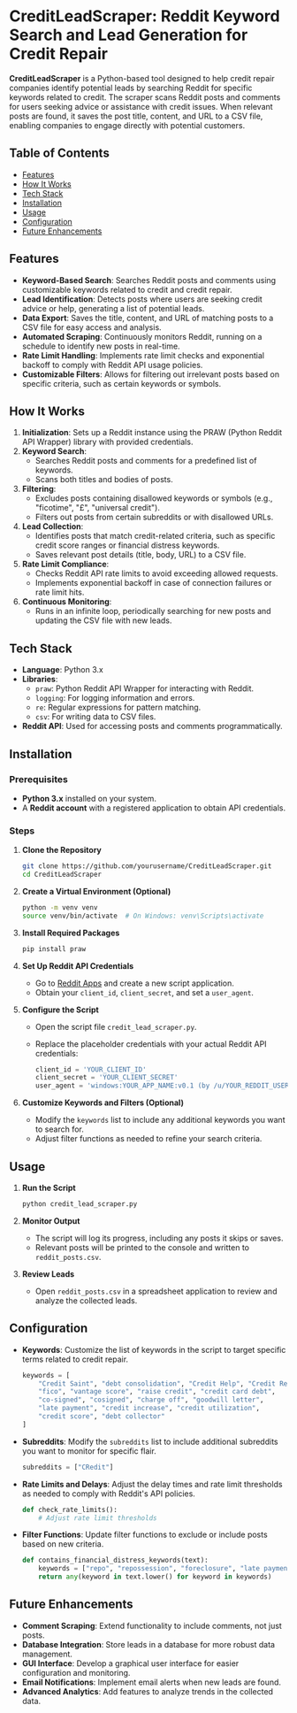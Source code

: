 # CreditLeadScraper: Reddit Keyword Search and Lead Generation for Credit Repair

**CreditLeadScraper** is a Python-based tool designed to help credit repair companies identify potential leads by searching Reddit for specific keywords related to credit. The scraper scans Reddit posts and comments for users seeking advice or assistance with credit issues. When relevant posts are found, it saves the post title, content, and URL to a CSV file, enabling companies to engage directly with potential customers.

## Table of Contents

- [Features](#features)
- [How It Works](#how-it-works)
- [Tech Stack](#tech-stack)
- [Installation](#installation)
- [Usage](#usage)
- [Configuration](#configuration)
- [Future Enhancements](#future-enhancements)

## Features

- **Keyword-Based Search**: Searches Reddit posts and comments using customizable keywords related to credit and credit repair.
- **Lead Identification**: Detects posts where users are seeking credit advice or help, generating a list of potential leads.
- **Data Export**: Saves the title, content, and URL of matching posts to a CSV file for easy access and analysis.
- **Automated Scraping**: Continuously monitors Reddit, running on a schedule to identify new posts in real-time.
- **Rate Limit Handling**: Implements rate limit checks and exponential backoff to comply with Reddit API usage policies.
- **Customizable Filters**: Allows for filtering out irrelevant posts based on specific criteria, such as certain keywords or symbols.

## How It Works

1. **Initialization**: Sets up a Reddit instance using the PRAW (Python Reddit API Wrapper) library with provided credentials.
2. **Keyword Search**:
   - Searches Reddit posts and comments for a predefined list of keywords.
   - Scans both titles and bodies of posts.
3. **Filtering**:
   - Excludes posts containing disallowed keywords or symbols (e.g., "ficotime", "£", "universal credit").
   - Filters out posts from certain subreddits or with disallowed URLs.
4. **Lead Collection**:
   - Identifies posts that match credit-related criteria, such as specific credit score ranges or financial distress keywords.
   - Saves relevant post details (title, body, URL) to a CSV file.
5. **Rate Limit Compliance**:
   - Checks Reddit API rate limits to avoid exceeding allowed requests.
   - Implements exponential backoff in case of connection failures or rate limit hits.
6. **Continuous Monitoring**:
   - Runs in an infinite loop, periodically searching for new posts and updating the CSV file with new leads.

## Tech Stack

- **Language**: Python 3.x
- **Libraries**:
  - `praw`: Python Reddit API Wrapper for interacting with Reddit.
  - `logging`: For logging information and errors.
  - `re`: Regular expressions for pattern matching.
  - `csv`: For writing data to CSV files.
- **Reddit API**: Used for accessing posts and comments programmatically.

## Installation

### Prerequisites

- **Python 3.x** installed on your system.
- A **Reddit account** with a registered application to obtain API credentials.

### Steps

1. **Clone the Repository**

   ```bash
   git clone https://github.com/yourusername/CreditLeadScraper.git
   cd CreditLeadScraper
   ```

2. **Create a Virtual Environment (Optional)**

   ```bash
   python -m venv venv
   source venv/bin/activate  # On Windows: venv\Scripts\activate
   ```

3. **Install Required Packages**

   ```bash
   pip install praw
   ```

4. **Set Up Reddit API Credentials**

   - Go to [Reddit Apps](https://www.reddit.com/prefs/apps) and create a new script application.
   - Obtain your `client_id`, `client_secret`, and set a `user_agent`.

5. **Configure the Script**

   - Open the script file `credit_lead_scraper.py`.
   - Replace the placeholder credentials with your actual Reddit API credentials:

     ```python
     client_id = 'YOUR_CLIENT_ID'
     client_secret = 'YOUR_CLIENT_SECRET'
     user_agent = 'windows:YOUR_APP_NAME:v0.1 (by /u/YOUR_REDDIT_USERNAME)'
     ```

6. **Customize Keywords and Filters (Optional)**

   - Modify the `keywords` list to include any additional keywords you want to search for.
   - Adjust filter functions as needed to refine your search criteria.

## Usage

1. **Run the Script**

   ```bash
   python credit_lead_scraper.py
   ```

2. **Monitor Output**

   - The script will log its progress, including any posts it skips or saves.
   - Relevant posts will be printed to the console and written to `reddit_posts.csv`.

3. **Review Leads**

   - Open `reddit_posts.csv` in a spreadsheet application to review and analyze the collected leads.

## Configuration

- **Keywords**: Customize the list of keywords in the script to target specific terms related to credit repair.

  ```python
  keywords = [
      "Credit Saint", "debt consolidation", "Credit Help", "Credit Repair",
      "fico", "vantage score", "raise credit", "credit card debt",
      "co-signed", "cosigned", "charge off", "goodwill letter",
      "late payment", "credit increase", "credit utilization",
      "credit score", "debt collector"
  ]
  ```

- **Subreddits**: Modify the `subreddits` list to include additional subreddits you want to monitor for specific flair.

  ```python
  subreddits = ["CRedit"]
  ```

- **Rate Limits and Delays**: Adjust the delay times and rate limit thresholds as needed to comply with Reddit's API policies.

  ```python
  def check_rate_limits():
      # Adjust rate limit thresholds
  ```

- **Filter Functions**: Update filter functions to exclude or include posts based on new criteria.

  ```python
  def contains_financial_distress_keywords(text):
      keywords = ["repo", "repossession", "foreclosure", "late payment"]
      return any(keyword in text.lower() for keyword in keywords)
  ```

## Future Enhancements

- **Comment Scraping**: Extend functionality to include comments, not just posts.
- **Database Integration**: Store leads in a database for more robust data management.
- **GUI Interface**: Develop a graphical user interface for easier configuration and monitoring.
- **Email Notifications**: Implement email alerts when new leads are found.
- **Advanced Analytics**: Add features to analyze trends in the collected data.
